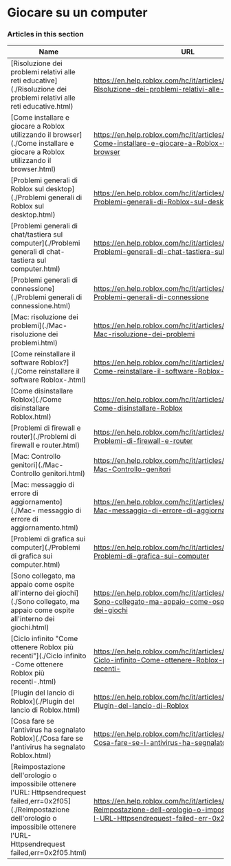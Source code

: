 # Giocare su un computer  
### Articles in this section
Name|URL
-|-
[Risoluzione dei problemi relativi alle reti educative](./Risoluzione dei problemi relativi alle reti educative.html) |https://en.help.roblox.com/hc/it/articles/115005744663-Risoluzione-dei-problemi-relativi-alle-reti-educative
[Come installare e giocare a Roblox utilizzando il browser](./Come installare e giocare a Roblox utilizzando il browser.html) |https://en.help.roblox.com/hc/it/articles/204473560-Come-installare-e-giocare-a-Roblox-utilizzando-il-browser
[Problemi generali di Roblox sul desktop](./Problemi generali di Roblox sul desktop.html) |https://en.help.roblox.com/hc/it/articles/203312870-Problemi-generali-di-Roblox-sul-desktop
[Problemi generali di chat/tastiera sul computer](./Problemi generali di chat-tastiera sul computer.html) |https://en.help.roblox.com/hc/it/articles/203313040-Problemi-generali-di-chat-tastiera-sul-computer
[Problemi generali di connessione](./Problemi generali di connessione.html) |https://en.help.roblox.com/hc/it/articles/203312880-Problemi-generali-di-connessione
[Mac: risoluzione dei problemi](./Mac- risoluzione dei problemi.html) |https://en.help.roblox.com/hc/it/articles/203312990-Mac-risoluzione-dei-problemi
[Come reinstallare il software Roblox?](./Come reinstallare il software Roblox-.html) |https://en.help.roblox.com/hc/it/articles/203312910-Come-reinstallare-il-software-Roblox-
[Come disinstallare Roblox](./Come disinstallare Roblox.html) |https://en.help.roblox.com/hc/it/articles/203312980-Come-disinstallare-Roblox
[Problemi di firewall e router](./Problemi di firewall e router.html) |https://en.help.roblox.com/hc/it/articles/203312840-Problemi-di-firewall-e-router
[Mac: Controllo genitori](./Mac- Controllo genitori.html) |https://en.help.roblox.com/hc/it/articles/203313010-Mac-Controllo-genitori
[Mac: messaggio di errore di aggiornamento](./Mac- messaggio di errore di aggiornamento.html) |https://en.help.roblox.com/hc/it/articles/203313000-Mac-messaggio-di-errore-di-aggiornamento
[Problemi di grafica sui computer](./Problemi di grafica sui computer.html) |https://en.help.roblox.com/hc/it/articles/203312790-Problemi-di-grafica-sui-computer
[Sono collegato, ma appaio come ospite all'interno dei giochi](./Sono collegato, ma appaio come ospite all'interno dei giochi.html) |https://en.help.roblox.com/hc/it/articles/205211416-Sono-collegato-ma-appaio-come-ospite-all-interno-dei-giochi
[Ciclo infinito "Come ottenere Roblox più recenti"](./Ciclo infinito -Come ottenere Roblox più recenti-.html) |https://en.help.roblox.com/hc/it/articles/203312940-Ciclo-infinito-Come-ottenere-Roblox-pi%C3%B9-recenti-
[Plugin del lancio di Roblox](./Plugin del lancio di Roblox.html) |https://en.help.roblox.com/hc/it/articles/203313020-Plugin-del-lancio-di-Roblox
[Cosa fare se l'antivirus ha segnalato Roblox](./Cosa fare se l'antivirus ha segnalato Roblox.html) |https://en.help.roblox.com/hc/it/articles/203313030-Cosa-fare-se-l-antivirus-ha-segnalato-Roblox
[Reimpostazione dell'orologio o impossibile ottenere l'URL: Httpsendrequest failed,err=0x2f05](./Reimpostazione dell'orologio o impossibile ottenere l'URL- Httpsendrequest failed,err=0x2f05.html) |https://en.help.roblox.com/hc/it/articles/203312830-Reimpostazione-dell-orologio-o-impossibile-ottenere-l-URL-Httpsendrequest-failed-err-0x2f05